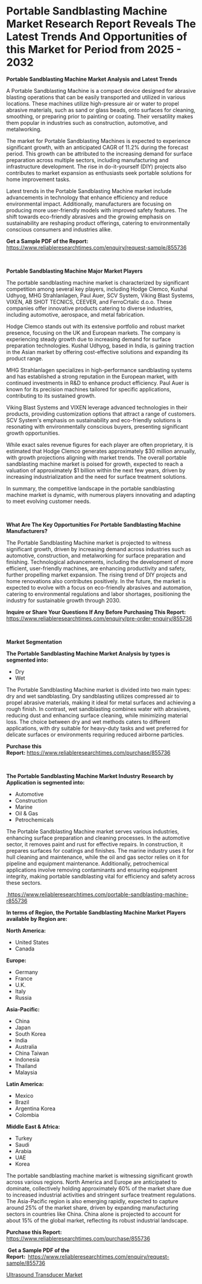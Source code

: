 <p><h1>Portable Sandblasting Machine Market Research Report Reveals The Latest Trends And Opportunities of this Market for Period from 2025 - 2032</h1></p><p><strong>Portable Sandblasting Machine Market Analysis and Latest Trends</strong></p>
<p><p>A Portable Sandblasting Machine is a compact device designed for abrasive blasting operations that can be easily transported and utilized in various locations. These machines utilize high-pressure air or water to propel abrasive materials, such as sand or glass beads, onto surfaces for cleaning, smoothing, or preparing prior to painting or coating. Their versatility makes them popular in industries such as construction, automotive, and metalworking.</p><p>The market for Portable Sandblasting Machines is expected to experience significant growth, with an anticipated CAGR of 11.2% during the forecast period. This growth can be attributed to the increasing demand for surface preparation across multiple sectors, including manufacturing and infrastructure development. The rise in do-it-yourself (DIY) projects also contributes to market expansion as enthusiasts seek portable solutions for home improvement tasks.</p><p>Latest trends in the Portable Sandblasting Machine market include advancements in technology that enhance efficiency and reduce environmental impact. Additionally, manufacturers are focusing on producing more user-friendly models with improved safety features. The shift towards eco-friendly abrasives and the growing emphasis on sustainability are reshaping product offerings, catering to environmentally conscious consumers and industries alike.</p></p>
<p><strong>Get a Sample PDF of the Report:&nbsp;</strong> <a href="https://www.reliableresearchtimes.com/enquiry/request-sample/855736?utm_campaign=3444&utm_medium=2&utm_source=Github&utm_content=ia&utm_term=08042025&utm_id=portable-sandblasting-machine">https://www.reliableresearchtimes.com/enquiry/request-sample/855736</a></p>
<p>&nbsp;</p>
<p><strong>Portable Sandblasting Machine Major Market Players</strong></p>
<p><p>The portable sandblasting machine market is characterized by significant competition among several key players, including Hodge Clemco, Kushal Udhyog, MHG Strahlanlagen, Paul Auer, SCV System, Viking Blast Systems, VIXEN, AB SHOT TECNICS, CEEVER, and FerroCrtalic d.o.o. These companies offer innovative products catering to diverse industries, including automotive, aerospace, and metal fabrication.</p><p>Hodge Clemco stands out with its extensive portfolio and robust market presence, focusing on the UK and European markets. The company is experiencing steady growth due to increasing demand for surface preparation technologies. Kushal Udhyog, based in India, is gaining traction in the Asian market by offering cost-effective solutions and expanding its product range.</p><p>MHG Strahlanlagen specializes in high-performance sandblasting systems and has established a strong reputation in the European market, with continued investments in R&D to enhance product efficiency. Paul Auer is known for its precision machines tailored for specific applications, contributing to its sustained growth.</p><p>Viking Blast Systems and VIXEN leverage advanced technologies in their products, providing customization options that attract a range of customers. SCV System's emphasis on sustainability and eco-friendly solutions is resonating with environmentally conscious buyers, presenting significant growth opportunities.</p><p>While exact sales revenue figures for each player are often proprietary, it is estimated that Hodge Clemco generates approximately $30 million annually, with growth projections aligning with market trends. The overall portable sandblasting machine market is poised for growth, expected to reach a valuation of approximately $1 billion within the next few years, driven by increasing industrialization and the need for surface treatment solutions.</p><p>In summary, the competitive landscape in the portable sandblasting machine market is dynamic, with numerous players innovating and adapting to meet evolving customer needs.</p></p>
<p>&nbsp;</p>
<p><strong>What Are The Key Opportunities For Portable Sandblasting Machine Manufacturers?</strong></p>
<p><p>The Portable Sandblasting Machine market is projected to witness significant growth, driven by increasing demand across industries such as automotive, construction, and metalworking for surface preparation and finishing. Technological advancements, including the development of more efficient, user-friendly machines, are enhancing productivity and safety, further propelling market expansion. The rising trend of DIY projects and home renovations also contributes positively. In the future, the market is expected to evolve with a focus on eco-friendly abrasives and automation, catering to environmental regulations and labor shortages, positioning the industry for sustainable growth through 2030.</p></p>
<p><strong>Inquire or Share Your Questions If Any Before Purchasing This Report:</strong> <a href="https://www.reliableresearchtimes.com/enquiry/pre-order-enquiry/855736?utm_campaign=3444&utm_medium=2&utm_source=Github&utm_content=ia&utm_term=08042025&utm_id=portable-sandblasting-machine">https://www.reliableresearchtimes.com/enquiry/pre-order-enquiry/855736</a></p>
<p>&nbsp;</p>
<p><strong>Market Segmentation</strong></p>
<p><strong>The Portable Sandblasting Machine Market Analysis by types is segmented into:</strong></p>
<p><ul><li>Dry</li><li>Wet</li></ul></p>
<p><p>The Portable Sandblasting Machine market is divided into two main types: dry and wet sandblasting. Dry sandblasting utilizes compressed air to propel abrasive materials, making it ideal for metal surfaces and achieving a rough finish. In contrast, wet sandblasting combines water with abrasives, reducing dust and enhancing surface cleaning, while minimizing material loss. The choice between dry and wet methods caters to different applications, with dry suitable for heavy-duty tasks and wet preferred for delicate surfaces or environments requiring reduced airborne particles.</p></p>
<p><strong>Purchase this Report:&nbsp;</strong><a href="https://www.reliableresearchtimes.com/purchase/855736?utm_campaign=3444&utm_medium=2&utm_source=Github&utm_content=ia&utm_term=08042025&utm_id=portable-sandblasting-machine">https://www.reliableresearchtimes.com/purchase/855736</a></p>
<p>&nbsp;</p>
<p><strong>The Portable Sandblasting Machine Market Industry Research by Application is segmented into:</strong></p>
<p><ul><li>Automotive</li><li>Construction</li><li>Marine</li><li>Oil & Gas</li><li>Petrochemicals</li></ul></p>
<p><p>The Portable Sandblasting Machine market serves various industries, enhancing surface preparation and cleaning processes. In the automotive sector, it removes paint and rust for effective repairs. In construction, it prepares surfaces for coatings and finishes. The marine industry uses it for hull cleaning and maintenance, while the oil and gas sector relies on it for pipeline and equipment maintenance. Additionally, petrochemical applications involve removing contaminants and ensuring equipment integrity, making portable sandblasting vital for efficiency and safety across these sectors.</p></p>
<p><a href="https://www.reliableresearchtimes.com/portable-sandblasting-machine-r855736?utm_campaign=3444&utm_medium=2&utm_source=Github&utm_content=ia&utm_term=08042025&utm_id=portable-sandblasting-machine">&nbsp;https://www.reliableresearchtimes.com/portable-sandblasting-machine-r855736</a></p>
<p><strong>In terms of Region, the Portable Sandblasting Machine Market Players available by Region are:</strong></p>
<p>
    <p> <strong> North America: </strong>
        <ul>
            <li>United States</li>
            <li>Canada</li>
        </ul>
        </p> 
    <p> <strong> Europe: </strong>
        <ul>
            <li>Germany</li>
            <li>France</li>
            <li>U.K.</li>
            <li>Italy</li>
            <li>Russia</li>
        </ul>
        </p> 
    <p> <strong> Asia-Pacific: </strong>
        <ul>
            <li>China</li>
            <li>Japan</li>
            <li>South Korea</li>
            <li>India</li>
            <li>Australia</li>
            <li>China Taiwan</li>
            <li>Indonesia</li>
            <li>Thailand</li>
            <li>Malaysia</li>
        </ul>
        </p> 
    <p> <strong> Latin America: </strong>
        <ul>
            <li>Mexico</li>
            <li>Brazil</li>
            <li>Argentina Korea</li>
            <li>Colombia</li>
        </ul>
        </p> 
    <p> <strong> Middle East & Africa: </strong>
        <ul>
            <li>Turkey</li>
            <li>Saudi</li>
            <li>Arabia</li>
            <li>UAE</li>
            <li>Korea</li>
        </ul>
    </p>
    </p>
<p><p>The portable sandblasting machine market is witnessing significant growth across various regions. North America and Europe are anticipated to dominate, collectively holding approximately 60% of the market share due to increased industrial activities and stringent surface treatment regulations. The Asia-Pacific region is also emerging rapidly, expected to capture around 25% of the market share, driven by expanding manufacturing sectors in countries like China. China alone is projected to account for about 15% of the global market, reflecting its robust industrial landscape.</p></p>
<p><strong>Purchase this Report: </strong><a href="https://www.reliableresearchtimes.com/purchase/855736?utm_campaign=3444&utm_medium=2&utm_source=Github&utm_content=ia&utm_term=08042025&utm_id=portable-sandblasting-machine">https://www.reliableresearchtimes.com/purchase/855736</a></p>
<p>&nbsp;<strong>Get a Sample PDF of the Report:&nbsp;&nbsp;</strong><a href="https://www.reliableresearchtimes.com/enquiry/request-sample/855736?utm_campaign=3444&utm_medium=2&utm_source=Github&utm_content=ia&utm_term=08042025&utm_id=portable-sandblasting-machine">https://www.reliableresearchtimes.com/enquiry/request-sample/855736</a></p>
<p><strong></strong></p>
<p><p><a href="https://github.com/shirlantosx7/Market-Research-Report-List-1/blob/main/ultrasound-transducer-market.md?utm_campaign=3444&utm_medium=2&utm_source=Github&utm_content=ia&utm_term=08042025&utm_id=portable-sandblasting-machine">Ultrasound Transducer Market</a></p></p>